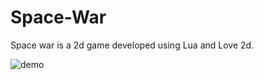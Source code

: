 # Space-War
Space war is a 2d game developed using Lua and Love 2d.

![demo](https://github.com/bhattsameer/Space-War/blob/master/graphics/1.png)
